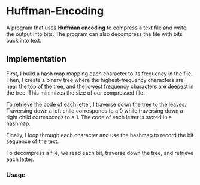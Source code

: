 # Huffman-Encoding

A program that uses **Huffman encoding** to compress a text file and write the output into bits. The program can also decompress the file with bits back into text.

## Implementation
First, I build a hash map mapping each character to its frequency in the file. Then, I create a binary tree where the highest-frequency characters are near the top of the tree, and the lowest frequency characters are deepest in the tree. This minimizes the size of our compressed file.

To retrieve the code of each letter, I traverse down the tree to the leaves. Traversing down a left child corresponds to a 0 while traversing down a right child corresponds to a 1. The code of each letter is stored in a hashmap. 

Finally, I loop through each character and use the hashmap to record the bit sequence of the text.

To decompress a file, we read each bit, traverse down the tree, and retrieve each letter.

### Usage
